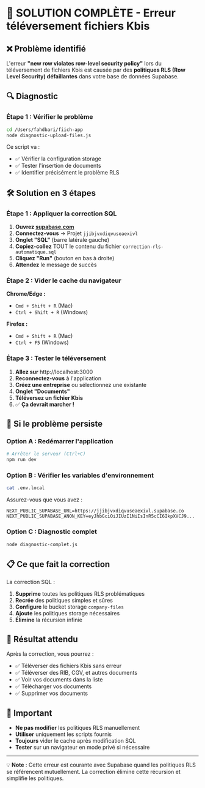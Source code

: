 # 🎯 SOLUTION COMPLÈTE - Erreur téléversement fichiers Kbis

## ❌ Problème identifié

L'erreur **"new row violates row-level security policy"** lors du téléversement de fichiers Kbis est causée par des **politiques RLS (Row Level Security) défaillantes** dans votre base de données Supabase.

## 🔍 Diagnostic

### Étape 1 : Vérifier le problème
```bash
cd /Users/fahdbari/fiich-app
node diagnostic-upload-files.js
```

Ce script va :
- ✅ Vérifier la configuration storage
- ✅ Tester l'insertion de documents
- ✅ Identifier précisément le problème RLS

## 🛠️ Solution en 3 étapes

### Étape 1 : Appliquer la correction SQL

1. **Ouvrez [supabase.com](https://supabase.com)**
2. **Connectez-vous** → Projet `jjibjvxdiqvuseaexivl`
3. **Onglet "SQL"** (barre latérale gauche)
4. **Copiez-collez** TOUT le contenu du fichier `correction-rls-automatique.sql`
5. **Cliquez "Run"** (bouton en bas à droite)
6. **Attendez** le message de succès

### Étape 2 : Vider le cache du navigateur

**Chrome/Edge :**
- `Cmd + Shift + R` (Mac)
- `Ctrl + Shift + R` (Windows)

**Firefox :**
- `Cmd + Shift + R` (Mac)
- `Ctrl + F5` (Windows)

### Étape 3 : Tester le téléversement

1. **Allez sur** http://localhost:3000
2. **Reconnectez-vous** à l'application
3. **Créez une entreprise** ou sélectionnez une existante
4. **Onglet "Documents"**
5. **Téléversez un fichier Kbis**
6. ✅ **Ça devrait marcher !**

## 🔧 Si le problème persiste

### Option A : Redémarrer l'application
```bash
# Arrêter le serveur (Ctrl+C)
npm run dev
```

### Option B : Vérifier les variables d'environnement
```bash
cat .env.local
```

Assurez-vous que vous avez :
```
NEXT_PUBLIC_SUPABASE_URL=https://jjibjvxdiqvuseaexivl.supabase.co
NEXT_PUBLIC_SUPABASE_ANON_KEY=eyJhbGciOiJIUzI1NiIsInR5cCI6IkpXVCJ9...
```

### Option C : Diagnostic complet
```bash
node diagnostic-complet.js
```

## 📋 Ce que fait la correction

La correction SQL :

1. **Supprime** toutes les politiques RLS problématiques
2. **Recrée** des politiques simples et sûres
3. **Configure** le bucket storage `company-files`
4. **Ajoute** les politiques storage nécessaires
5. **Élimine** la récursion infinie

## 🎉 Résultat attendu

Après la correction, vous pourrez :
- ✅ Téléverser des fichiers Kbis sans erreur
- ✅ Téléverser des RIB, CGV, et autres documents
- ✅ Voir vos documents dans la liste
- ✅ Télécharger vos documents
- ✅ Supprimer vos documents

## 🚨 Important

- **Ne pas modifier** les politiques RLS manuellement
- **Utiliser** uniquement les scripts fournis
- **Toujours** vider le cache après modification SQL
- **Tester** sur un navigateur en mode privé si nécessaire

---

💡 **Note** : Cette erreur est courante avec Supabase quand les politiques RLS se référencent mutuellement. La correction élimine cette récursion et simplifie les politiques. 